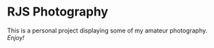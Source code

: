 # RJS Photography #

This is a personal project displaying some of my amateur photography. _Enjoy!_
